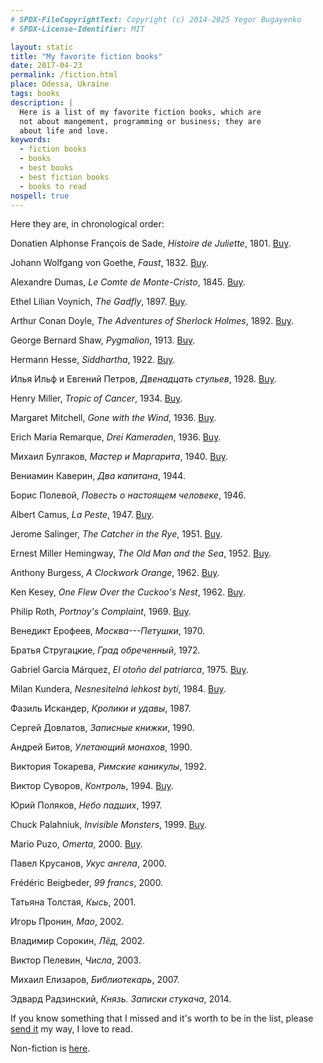 ```yaml
---
# SPDX-FileCopyrightText: Copyright (c) 2014-2025 Yegor Bugayenko
# SPDX-License-Identifier: MIT

layout: static
title: "My favorite fiction books"
date: 2017-04-23
permalink: /fiction.html
place: Odessa, Ukraine
tags: books
description: |
  Here is a list of my favorite fiction books, which are
  not about mangement, programming or business; they are
  about life and love.
keywords:
  - fiction books
  - books
  - best books
  - best fiction books
  - books to read
nospell: true
---
```


Here they are, in chronological order:

Donatien Alphonse François de Sade, _Histoire de Juliette_, 1801. [Buy](https://amzn.to/2ylYb6Z).

Johann Wolfgang von Goethe, _Faust_, 1832. [Buy](https://amzn.to/2xj7uGb).

Alexandre Dumas, _Le Comte de Monte-Cristo_, 1845. [Buy](https://amzn.to/2fxyBUQ).

Ethel Lilian Voynich, _The Gadfly_, 1897. [Buy](https://amzn.to/2helUy2).

Arthur Conan Doyle, _The Adventures of Sherlock Holmes_, 1892. [Buy](https://amzn.to/2fgqWx1).

George Bernard Shaw, _Pygmalion_, 1913. [Buy](https://amzn.to/2ynssCz).

Hermann Hesse, _Siddhartha_, 1922. [Buy](https://amzn.to/2xNB3kK).

Илья Ильф и Евгений Петров, _Двенадцать стульев_, 1928. [Buy](https://amzn.to/2fgLiqh).

Henry Miller, _Tropic of Cancer_, 1934. [Buy](https://amzn.to/2xj7ea6).

Margaret Mitchell, _Gone with the Wind_, 1936. [Buy](https://amzn.to/2xjclr1).

Erich Maria Remarque, _Drei Kameraden_, 1936. [Buy](https://amzn.to/2xiXvAO).

Михаил Булгаков, _Мастер и Маргарита_, 1940. [Buy](https://amzn.to/2fxEQbb).

Вениамин Каверин, _Два капитана_, 1944.

Борис Полевой, _Повесть о настоящем человеке_, 1946.

Albert Camus, _La Peste_, 1947. [Buy](https://amzn.to/2xiqJzB).

Jerome Salinger, _The Catcher in the Rye_, 1951. [Buy](https://amzn.to/2xjhPlH).

Ernest Miller Hemingway, _The Old Man and the Sea_, 1952. [Buy](https://amzn.to/3JNDPK4).

Anthony Burgess, _A Clockwork Orange_, 1962. [Buy](https://amzn.to/2xOPVPG).

Ken Kesey, _One Flew Over the Cuckoo's Nest_, 1962. [Buy](https://amzn.to/2xOPy7K).

Philip Roth, _Portnoy's Complaint_, 1969. [Buy](https://amzn.to/2xfsOeg).

Венедикт Ерофеев, _Москва---Петушки_, 1970.

Братья Стругацкие, _Град обреченный_, 1972.

Gabriel García Márquez, _El otoño del patriarca_, 1975. [Buy](https://amzn.to/2yn1Tgr).

Milan Kundera, _Nesnesitelná lehkost bytí_, 1984. [Buy](https://amzn.to/2xjf9EG).

Фазиль Искандер, _Кролики и удавы_, 1987.

Сергей Довлатов, _Записные книжки_, 1990.

Андрей Битов, _Улетающий монахов_, 1990.

Виктория Токарева, _Римские каникулы_, 1992.

Виктор Суворов, _Контроль_, 1994. [Buy](https://amzn.to/2fx6PYy).

Юрий Поляков, _Небо падших_, 1997.

Chuck Palahniuk, _Invisible Monsters_, 1999. [Buy](https://amzn.to/2xdWSXA).

Mario Puzo, _Omerta_, 2000. [Buy](https://amzn.to/2xiShoM).

Павел Крусанов, _Укус ангела_, 2000.

Frédéric Beigbeder, _99 francs_, 2000.

Татьяна Толстая, _Кысь_, 2001.

Игорь Пронин, _Мао_, 2002.

Владимир Сорокин, _Лёд_, 2002.

Виктор Пелевин, _Числа_, 2003.

Михаил Елизаров, _Библиотекарь_, 2007.

Эдвард Радзинский, _Князь. Записки стукача_, 2014.

If you know something that I missed and it's worth to be in the list,
please [send it](mailto:fiction@yegor256.com) my way, I love to read.

Non-fiction is [here](/non-fiction.html).
